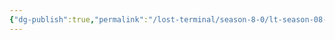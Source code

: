 ```yaml
---
{"dg-publish":true,"permalink":"/lost-terminal/season-8-0/lt-season-08-0/","tags":["project/lt"],"noteIcon":"","created":"2025-02-23T16:18","updated":"2025-04-05T13:05"}
---
```



 